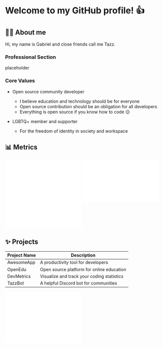 <h1>Welcome to my GitHub profile! 👍</h1>

<h2>👨‍💻 About me</h2>

Hi, my name is Gabriel and close friends call me Tazz.

<h3>Professional Section</h3>

placeholder

<h3>Core Values</h3>

- Open source community developer
  - I believe education and technology should be for everyone
  - Open source contribution should be an obligation for all developers
  - Everything is open source if you know how to code 😉

- LGBTQ+ member and supporter
  - For the freedom of identity in society and workspace

<h2>📊 Metrics</h2>

<picture>
  <source media="(max-width: 730px)" srcset="metrics.base.svg" alt="GitHub base stats" type="image/svg+xml" width=100%>
  <img src="metrics.base.svg" alt="GitHub base stats" type="image/svg+xml" align ="top" width=49%>
</picture>

<picture>
  <source media="(max-width: 730px)" srcset="metrics.languages.svg" alt="GitHub languages stats" type="image/svg+xml" width=100%>
  <img src="metrics.languages.svg" alt="GitHub languages stats" type="image/svg+xml" align ="top" width=49%>
</picture>
<h2>✨ Projects</h2>

<table align="top">
  <thead></thead>
    <tr>
      <th>Project Name</th>
      <th>Description</th>
    </tr>
  </thead>
  <tbody>
    <tr>
      <td>AwesomeApp</td>
      <td>A productivity tool for developers</td>
    </tr>
    <tr>
      <td>OpenEdu</td>
      <td>Open source platform for online education</td>
    </tr>
    <tr>
      <td>DevMetrics</td>
      <td>Visualize and track your coding statistics</td>
    </tr>
    <tr>
      <td>TazzBot</td>
      <td>A helpful Discord bot for communities</td>
    </tr>
  </tbody>
</table>

<a href="https://github.com/GTazz?tab=repositories&q=&type=&language=&sort=">
  <picture align ="top" >
    <source media="(max-width: 730px)" srcset="metrics.projects.svg" alt="GitHub repos" type="image/svg+xml" width=100% >
    <img src="metrics.projects.svg" alt="GitHub repos" type="image/svg+xml" width=49%>
  </picture>
</a>